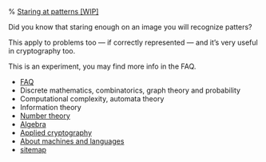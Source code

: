 % <a href="/">Staring at patterns [WIP]</a>

Did you know that staring enough on an image you will recognize patters?

This apply to problems too — if correctly represented — and it’s very useful in cryptography too.

This is an experiment, you may find more info in the FAQ.

- [FAQ](/faq.html)
- Discrete mathematics, combinatorics, graph theory and probability
- Computational complexity, automata theory
- Information theory
- [Number theory](/nt.html)
- [Algebra](/algebra.html)
- [Applied cryptography](/cryptography.html)
- [About machines and languages](/re.html)
- [sitemap](/sitemap.html)

